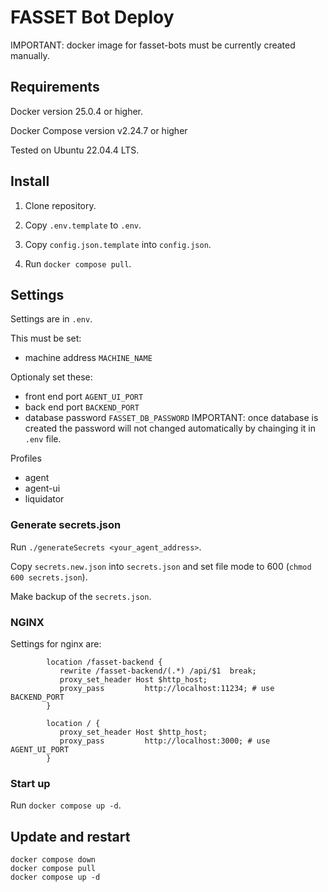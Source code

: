 # FASSET Bot Deploy

IMPORTANT: docker image for fasset-bots must be currently created manually. 

## Requirements
Docker version 25.0.4 or higher.

Docker Compose version v2.24.7 or higher

Tested on Ubuntu 22.04.4 LTS.

## Install

1. Clone repository.

2. Copy `.env.template` to `.env`. 

3. Copy `config.json.template` into `config.json`.

4. Run `docker compose pull`.

## Settings

Settings are in `.env`.

This must be set:
- machine address `MACHINE_NAME`

Optionaly set these:
- front end port `AGENT_UI_PORT`
- back end port `BACKEND_PORT`
- database password `FASSET_DB_PASSWORD` IMPORTANT: once database is created the password will not changed automatically by chainging it in `.env` file.

Profiles
- agent
- agent-ui
- liquidator

### Generate secrets.json

Run `./generateSecrets <your_agent_address>`.

Copy `secrets.new.json` into `secrets.json` and set file mode to 600 (`chmod 600 secrets.json`).

Make backup of the `secrets.json`.

### NGINX

Settings for nginx are:
```
        location /fasset-backend {
           rewrite /fasset-backend/(.*) /api/$1  break;
           proxy_set_header Host $http_host;
           proxy_pass         http://localhost:11234; # use BACKEND_PORT
        }

        location / {
           proxy_set_header Host $http_host;
           proxy_pass         http://localhost:3000; # use AGENT_UI_PORT
        }
```

### Start up

Run `docker compose up -d`.


## Update and restart
```
docker compose down
docker compose pull
docker compose up -d
```


